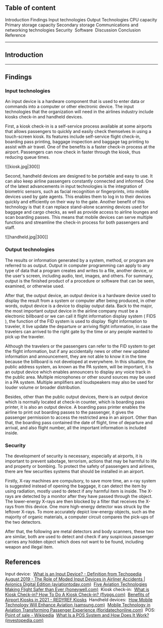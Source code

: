 ## Table of content

Introduction
Findings
	Input technologies
	Output Technologies
	CPU capacity
	Primary storage capacity
	Secondary storage
	Communications and networking technologies
	Security 
	Software 
Discussion
Conclusion
Reference

---

## Introduction

---

## Findings

### Input technologies 

An input device is a hardware component that is used to enter data or commands into a computer or other electronic device. The input technologies that the organization will need in the airlines industry include kiosks check-in and handheld devices.

First, a kiosk check-in is a self-service process available at some airports that allows passengers to quickly and easily check themselves in using a touch-screen kiosk. Its features include self-service flight check-in, boarding pass printing, baggage inspection and baggage tag printing to assist with air travel. One of the benefits is a faster check-in process at the airport. Passengers can now check in faster through the kiosk, thus reducing queue times.

![[kiosk.jpg|300]]

Second, handheld devices are designed to be portable and easy to use. It can also keep airline passengers constantly connected and informed. One of the latest advancements in input technologies is the integration of biometric sensors, such as facial recognition or fingerprints, into mobile devices used by gate agents. This enables them to log in to their devices quickly and efficiently on their way to the gate. Another benefit of this technology is that it can replace stand-alone scanning devices used for baggage and cargo checks, as well as provide access to airline lounges and scan boarding passes. This means that mobile devices can serve multiple functions and streamline the check-in process for both passengers and staff.

![[handheld.jpg|300]]

### Output technologies

The results or information generated by a system, method, or program are referred to as output. Output in computer programming can apply to any type of data that a program creates and writes to a file, another device, or the user's screen, including audio, text, images, and others. For summary, output is the finished product of a procedure or software that can be seen, examined, or otherwise used. 

After that, the output device, an output device is a hardware device used to display the result from a system or computer after being produced, in other words, output device is a device to display output data. Back to the major, the most important output device in the airline company must be a electronic billboard or we can call it flight information display system ( FIDS ), the function of the FID system is used to display  flight information to traveler, it live update the departure or arriving flight information, in case the travelers can arrived to the right gate by the time or any people wanted to pick up the traveler. 

Although the travelers or the passengers can refer to the FID system to get the flight information, but if any accidentally news or other new updated information and announcement, they are not able to know it in the time because the billboard is not developed at everywhere. In this situation, the public address system, as known as the PA system, will be important, it is an output device which enables announcers to display any voice track in the public area. Multiple microphones or other sound sources may be used in a PA system. Multiple amplifiers and loudspeakers may also be used for louder volume or broader distribution. 

Besides, other than the public output devices, there is an output device which is normally located at check-in counter, which is boarding pass printer, it is also an output device. A boarding pass printer enables the airline to print out boarding passes to the passenger, it gives the passenger permission to access the restricted area in an airport. Other than that, the boarding pass contained the date of flight, time of departure and arrival, and also flight number, all the important information is included inside.

### Security

The development of security is necessary, especially at airports, it is important to prevent sabotage, terrorism, actions that may be harmful to life and property or bombing. To protect the safety of passengers and airlines, there are few securities systems that should be installed in an airport. 

Firstly, X-ray machines are compulsory, to save more time, an x-ray system is suggested instead of opening the baggage, it can detect the item by using radiation, mostly used to detect if any harmful item is inside. The X-rays are detected by a monitor after they have passed through the object. The lower-energy X-rays are then blocked by a filter that receives the X-rays from this device. One more high-energy detector was struck by the leftover X-rays. To more accurately depict low-energy objects, such as the majority of organic materials, a computer circuit compares the pick-ups of the two detectors. 

After that, the following are metal detectors and body scanners, these two are similar, both are used to detect and check if any suspicious passenger carries any hidden object which does not want to be found, including weapon and illegal item.

## References

Input device: 
[What is an Input Device? - Definition from Techopedia](https://www.techopedia.com/definition/2344/input-device) 
[August 2019 - The Role of Moded Input Devices in Airliner Accidents | Avionics Digital Edition (aviationtoday.com)](https://interactive.aviationtoday.com/avionicsmagazine/august-2019/the-role-of-moded-input-devices-in-airliner-accidents/) 
[Five Aviation Technologies Making Flight Safer than Ever (honeywell.com)](https://aerospace.honeywell.com/us/en/about-us/blogs/five-aviation-technologies-making-flight-safer-than-ever?utm_source=google&utm_medium=cpc&utm_campaign=23-aero-ww-dsa-blogs&utm_term=dsa_aero&utm_content=dyn-en-lp&gclid=CjwKCAiA3pugBhAwEiwAWFzwdck1nqOWUH1d_I7C3iY0IVvuY1pgxGCehn2vStA_bVyuMzXTyoELOBoC48AQAvD_BwE) 
Kiosk check-in: 
[What is Kiosk Check-in? How To Do A Kiosk Check-in? (flypgs.com)](https://www.flypgs.com/en/travel-glossary/kiosk-check-in#:~:text=What%20is%20the%20Kiosk%20Check,is%20subjected%20to%20certain%20timing.) 
[Benefits of Airport Kiosks in 2021 - REDYREF Kiosks](https://redyref.com/benefits-airport-kiosks/) 
Handheld devices: 
[How Mobile Technology Will Enhance Aviation (samsung.com)](https://insights.samsung.com/2019/03/28/how-mobile-technology-will-enhance-aviation/) 
[Mobile Technology in Aviation Transforming Passenger Experience (floridatechonline.com)](https://www.floridatechonline.com/blog/aviation-management/mobile-technology-in-aviation-transforming-passenger-experience/) 
POS: 
[Point of sale - Wikipedia](https://en.wikipedia.org/wiki/Point_of_sale) 
[What Is a POS System and How Does It Work? (investopedia.com)](https://www.investopedia.com/terms/p/point-of-sale.asp)

